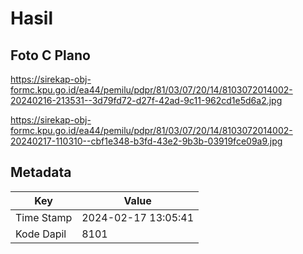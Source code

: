 # Hasil

## Foto C Plano

https://sirekap-obj-formc.kpu.go.id/ea44/pemilu/pdpr/81/03/07/20/14/8103072014002-20240216-213531--3d79fd72-d27f-42ad-9c11-962cd1e5d6a2.jpg

https://sirekap-obj-formc.kpu.go.id/ea44/pemilu/pdpr/81/03/07/20/14/8103072014002-20240217-110310--cbf1e348-b3fd-43e2-9b3b-03919fce09a9.jpg


## Metadata

| Key        | Value               |
| ---------- | ------------------- |
| Time Stamp | 2024-02-17 13:05:41 |
| Kode Dapil | 8101                |



